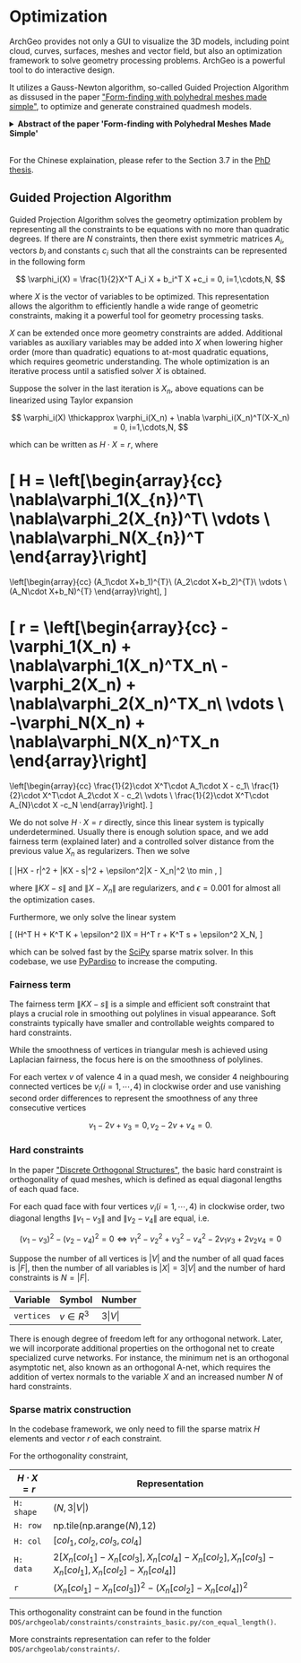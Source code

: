 # Optimization

ArchGeo provides not only a GUI to visualize the 3D models, including point cloud, curves, surfaces, meshes and vector field, but also an optimization framework to solve geometry processing problems. 
ArchGeo is a powerful tool to do interactive design.

It utilizes a Gauss-Newton algorithm, so-called Guided Projection Algorithm as dissused in the paper ["Form-finding with polyhedral meshes made simple"](https://doi.org/10.1145/2601097.2601213), to optimize and generate constrained quadmesh models.


<details>
<summary><span style="font-weight: bold;">Abstract of the paper 'Form-finding with Polyhedral Meshes Made Simple'</span></summary>

  We solve the form-finding problem for polyhedral meshes in a way which combines form, function and fabrication; taking care of user-specified constraints like boundary interpolation, planarity of faces, statics, panel size and shape, enclosed volume, and last, but not least, cost. Our main application is the interactive modeling of meshes for architectural and industrial design. Our approach can be described as guided exploration of the constraint space whose algebraic structure is simplified by introducing auxiliary variables and ensuring that constraints are at most quadratic. Computationally, we perform a projection onto the constraint space which is biased towards low values of an energy which expresses desirable "soft" properties like fairness. We have created a tool which elegantly handles difficult tasks, such as taking boundary-alignment of polyhedral meshes into account, planarization, fairing under planarity side conditions, handling hybrid meshes, and extending the treatment of static equilibrium to shapes which possess overhanging parts.

</details>
<br>


For the Chinese explaination, please refer to the Section 3.7 in the [PhD thesis](https://www.huiwang.me/assets/pdf/hui-phd-thesis.pdf).

## Guided Projection Algorithm

Guided Projection Algorithm solves the geometry optimization problem by representing all the constraints to be equations with no more than quadratic degrees.
If there are $N$ constraints, then there exist symmetric matrices $A_i$, vectors $b_i$ and constants $c_i$ such that all the constraints can be represented in the following form

$$
\varphi_i(X) = \frac{1}{2}X^T A_i X + b_i^T X +c_i = 0, i=1,\cdots,N,
$$

where $X$ is the vector of variables to be optimized. 
This representation allows the algorithm to efficiently handle a wide range of geometric constraints, making it a powerful tool for geometry processing tasks.

$X$ can be extended once more geometry constraints are added. 
Additional variables as auxiliary variables may be added into $X$ when lowering higher order (more than quadratic) equations to at-most quadratic equations, which requires geometric understanding.
The whole optimization is an iterative process until a satisfied solver $X$ is obtained. 

Suppose the solver in the last iteration is $X_n$, above equations can be linearized using Taylor expansion

$$
\varphi_i(X) \thickapprox \varphi_i(X_n) + \nabla \varphi_i(X_n)^T(X-X_n) = 0, i=1,\cdots,N,
$$

which can be written as $H \cdot X  = r$, where 

\[ H =
\left[\begin{array}{cc}
\nabla\varphi_1(X_{n})^T\\
\nabla\varphi_2(X_{n})^T\\
\vdots \\
\nabla\varphi_N(X_{n})^T
\end{array}\right]
 =
\left[\begin{array}{cc}
(A_1\cdot X+b_1)^{T}\\
(A_2\cdot X+b_2)^{T}\\
\vdots \\
(A_N\cdot X+b_N)^{T}
\end{array}\right],
\]

\[
r =
\left[\begin{array}{cc}
-\varphi_1(X_n) + \nabla\varphi_1(X_n)^TX_n\\
-\varphi_2(X_n) + \nabla\varphi_2(X_n)^TX_n\\
\vdots \\
-\varphi_N(X_n) + \nabla\varphi_N(X_n)^TX_n
\end{array}\right]
=
\left[\begin{array}{cc}
\frac{1}{2}\cdot X^T\cdot A_1\cdot X - c_1\\
\frac{1}{2}\cdot X^T\cdot A_2\cdot X - c_2\\
\vdots \\
\frac{1}{2}\cdot X^T\cdot A_{N}\cdot X -c_N
\end{array}\right].
\]

We do not solve $H \cdot X  = r$ directly, since this linear system is typically underdetermined.
Usually there is enough solution space, and we add fairness term (explained later) and 
a controlled solver distance from the previous value $X_n$ as regularizers.
Then we solve 

\[
\|HX - r\|^2 + \|KX - s\|^2 + \epsilon^2\|X - X_n\|^2 \to min ,
\]

where $\|KX - s\|$ and $\|X - X_n\|$ are regularizers, and $\epsilon=0.001$ for almost all the optimization cases.

Furthermore, we only solve the linear system

\[
(H^T H +  K^T K + \epsilon^2 I)X = H^T r +  K^T s + \epsilon^2 X_N,
\]

which can be solved fast by the [SciPy](https://docs.scipy.org/doc/scipy/reference/generated/scipy.sparse.linalg.spsolve.html#scipy.sparse.linalg.spsolve) sparse matrix solver.
In this codebase, we use [PyPardiso](https://pypi.org/project/pypardiso/) to increase the computing.


### Fairness term

The fairness term $\|KX - s\|$ is a simple and efficient soft constraint that plays a crucial role in smoothing out polylines in visual appearance.
Soft constraints typically have smaller and controllable weights compared to hard constraints. 

While the smoothness of vertices in triangular mesh is achieved using Laplacian fairness, the focus here is on the smoothness of polylines.

For each vertex $v$ of valence 4 in a quad mesh, we consider 4 neighbouring connected vertices be $v_i(i=1,\cdots,4)$ in clockwise order and use vanishing second order differences to represent the smoothness of any three consecutive vertices

$$
v_1 -2 v + v_3=0, v_2 -2 v + v_4=0.
$$


### Hard constraints

In the paper ["Discrete Orthogonal Structures"](https://doi.org/10.1016/j.cag.2023.05.024), the basic hard constraint is orthogonality of quad meshes, which is defined as equal diagonal lengths of each quad face.

For each quad face with four vertices $v_i(i=1,\cdots,4)$ in clockwise order, two diagonal lengths $\|v_1 - v_3\|$ and $\|v_2 - v_4\|$ are equal, i.e.

$$
(v_1 - v_3)^2 - (v_2 - v_4)^2 = 0 \Longleftrightarrow v_1^2 - v_2^2 + v_3^2 - v_4^2 - 2 v_1 v_3 + 2 v_2 v_4 = 0
$$

Suppose the number of all vertices is $|V|$ and the number of all quad faces is $|F|$, then the number of all variables is $|X| = 3|V|$ and the number of hard constraints is $N = |F|$.

| Variable     | Symbol     | Number            |
| ------------ | ---------- | ----------------- |
| `vertices`   | $v\in R^3$ | $3\vert V \vert$  |

There is enough degree of freedom left for any orthogonal network.
Later, we will incorporate additional properties on the orthogonal net to create specialized curve networks.
For instance, the minimum net is an orthogonal asymptotic net, also known as an orthogonal A-net, which requires the addition of vertex normals to the variable $X$ and an increased number $N$ of hard constraints.


### Sparse matrix construction

In the codebase framework, we only need to fill the sparse matrix $H$ elements and vector $r$ of each constraint.

For the orthogonality constraint, 
<!-- array $r = (X_n[c1] - X_n[c3])^2 - (X_n[c2] - X_n[c4])^2$, and the sparse matrix $H$ is formed by:

* the shape is $(N, 3|V|)$
* the array row = np.tile(np.arange($N$),12)
* the array col = np.r_[$col_1,col_2,col_3,col_4$], where $col_i$ are indices of $v_i$ coordinate in previous value $X_n$
* the array data = 2*np.r_[$X_n[col_1]-X_n[col_3],X_n[col_4]-X_n[col_2],X_n[col_3]-X_n[col_1],X_n[col_2]-X_n[col_4]$]. -->

| $H \cdot X  = r$  | Representation                                                                               |
| ----------------- | -------------------------------------------------------------------------------------------- |
| `H: shape`        | $(N,3\vert V \vert)$                                                                         |
| `H: row`          | np.tile(np.arange($N$),12)                                                                   |
| `H: col`          | $[col_1,col_2,col_3,col_4]$                                                                  |
| `H: data`         | $2[X_n[col_1]-X_n[col_3],X_n[col_4]-X_n[col_2],X_n[col_3]-X_n[col_1],X_n[col_2]-X_n[col_4]]$ |
| `r`               | $(X_n[col_1] - X_n[col_3])^2 - (X_n[col_2] - X_n[col_4])^2$                                  |


This orthogonality constraint can be found in the function `DOS/archgeolab/constraints/constraints_basic.py/con_equal_length()`.

More constraints representation can refer to the folder `DOS/archgeolab/constraints/`.